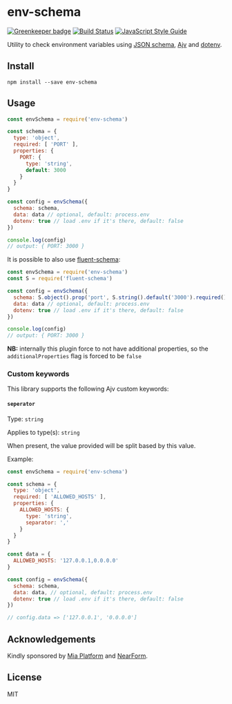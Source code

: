 # env-schema

[![Greenkeeper badge](https://badges.greenkeeper.io/fastify/env-schema.svg)](https://greenkeeper.io/)
[![Build Status](https://travis-ci.com/fastify/env-schema.svg?branch=master)](https://travis-ci.com/fastify/env-schame)
[![JavaScript Style Guide](https://img.shields.io/badge/code_style-standard-brightgreen.svg)](https://standardjs.com)

Utility to check environment variables using [JSON schema](https://json-schema.org/), [Ajv](http://npm.im/ajv) and
[dotenv](http://npm.im/dotenv).

## Install

```
npm install --save env-schema
```

## Usage

```js
const envSchema = require('env-schema')

const schema = {
  type: 'object',
  required: [ 'PORT' ],
  properties: {
    PORT: {
      type: 'string',
      default: 3000
    }
  }
}

const config = envSchema({
  schema: schema,
  data: data // optional, default: process.env
  dotenv: true // load .env if it's there, default: false
})

console.log(config)
// output: { PORT: 3000 }
```

It is possible to also use [fluent-schema](http://npm.im/fluent-schema):

```js
const envSchema = require('env-schema')
const S = require('fluent-schema')

const config = envSchema({
  schema: S.object().prop('port', S.string().default('3000').required()),
  data: data // optional, default: process.env
  dotenv: true // load .env if it's there, default: false
})

console.log(config)
// output: { PORT: 3000 }
```

**NB:** internally this plugin force to not have additional properties,
so the `additionalProperties` flag is forced to be `false`

### Custom keywords
This library supports the following Ajv custom keywords:

#### `seperator`
Type: `string`

Applies to type(s): `string`

When present, the value provided will be split based by this value.

Example:
```js
const envSchema = require('env-schema')

const schema = {
  type: 'object',
  required: [ 'ALLOWED_HOSTS' ],
  properties: {
    ALLOWED_HOSTS: {
      type: 'string',
      separator: ','
    }
  }
}

const data = {
  ALLOWED_HOSTS: '127.0.0.1,0.0.0.0'
}

const config = envSchema({
  schema: schema,
  data: data, // optional, default: process.env
  dotenv: true // load .env if it's there, default: false
}) 

// config.data => ['127.0.0.1', '0.0.0.0']
```

## Acknowledgements

Kindly sponsored by [Mia Platform](https://www.mia-platform.eu/) and
[NearForm](https://nearform.com).

## License

MIT
